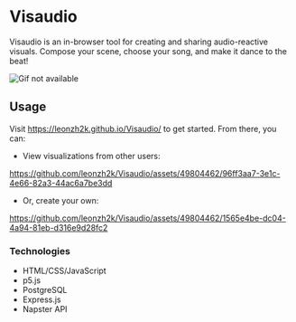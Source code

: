 # Visaudio

Visaudio is an in-browser tool for creating and sharing
audio-reactive visuals. Compose your scene,
choose your song, and make it dance to the beat!

![Gif not available](https://media.giphy.com/media/v1.Y2lkPTc5MGI3NjExa25laGJlaHN0dnc4c2Fidm54aThoNng2cmU1d2d0YTJvaG9wYTRlMCZlcD12MV9pbnRlcm5hbF9naWZfYnlfaWQmY3Q9Zw/tr5gGHKR0mZjw2mL5l/giphy.gif)

## Usage

Visit https://leonzh2k.github.io/Visaudio/ to get started. From there, you can:

- View visualizations from other users:

https://github.com/leonzh2k/Visaudio/assets/49804462/96ff3aa7-3e1c-4e66-82a3-44ac6a7be3dd

- Or, create your own:
 
https://github.com/leonzh2k/Visaudio/assets/49804462/1565e4be-dc04-4a94-81eb-d316e9d28fc2

### Technologies
* HTML/CSS/JavaScript
* p5.js
* PostgreSQL
* Express.js
* Napster API



